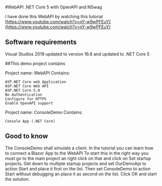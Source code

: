 #WebAPI .NET Core 5 with OpenAPI and NSwag

I have done this WebAPI by watching this tutorial [https://www.youtube.com/watch?v=nY-w9wPFEuY](https://www.youtube.com/watch?v=nY-w9wPFEuY)

## Software requirements

Visual Studios 2019 updated to version 16.8 and updated to .NET Core 5

##This demo project contains 

Project name: WebAPI
Contains:
```
ASP.NET Core web Application
ASP.NET Core Web API
ASP.NET Core 5.0
No Authentication
Configure for HTTPS
Enable OpenAPI support

```

Project name: ConsoleDemo
Contains:
```
Console App (.NET Core)
```
## Good to know

The ConsoleDemo shall simulate a client.
In the tutorial you can learn how to connect a Blazor App to the WebAPI
To start this in the right way you must go to the main project an right click on that and click on Set startup projects. Get down to multiple startup projects and set OurDemoApi to action Start and place it first on the list. Then set ConsoleDemo to action Start without debugging an place it as second on the list. Click OK and start the solution.
